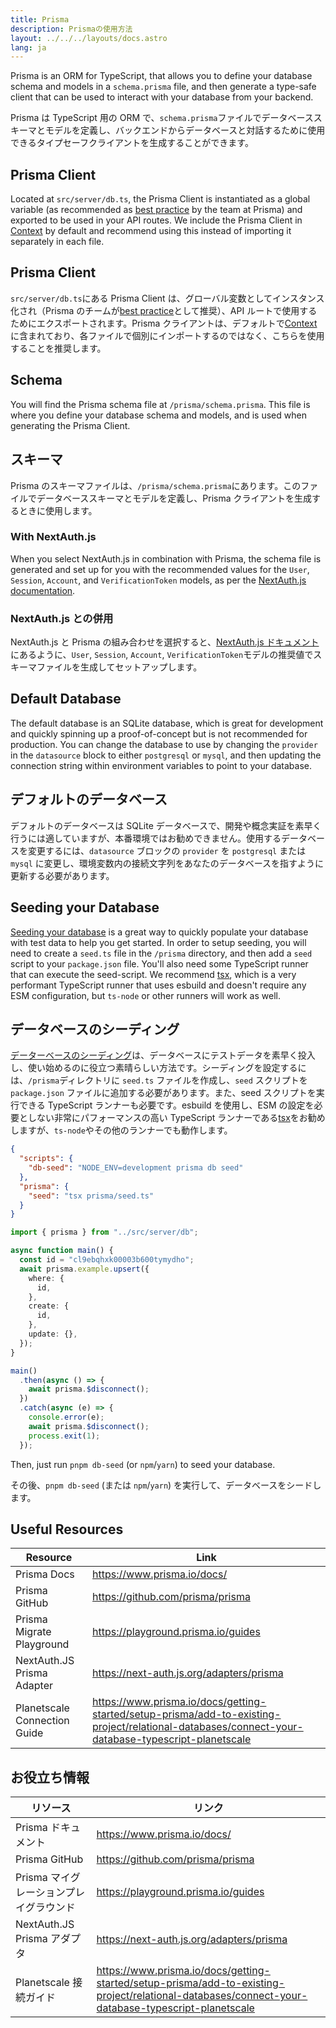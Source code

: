 ```yaml
---
title: Prisma
description: Prismaの使用方法
layout: ../../../layouts/docs.astro
lang: ja
---
```


Prisma is an ORM for TypeScript, that allows you to define your database schema and models in a `schema.prisma` file, and then generate a type-safe client that can be used to interact with your database from your backend.

Prisma は TypeScript 用の ORM で、`schema.prisma`ファイルでデータベーススキーマとモデルを定義し、バックエンドからデータベースと対話するために使用できるタイプセーフクライアントを生成することができます。

## Prisma Client

Located at `src/server/db.ts`, the Prisma Client is instantiated as a global variable (as recommended as [best practice](https://www.prisma.io/docs/guides/database/troubleshooting-orm/help-articles/nextjs-prisma-client-dev-practices#problem) by the team at Prisma) and exported to be used in your API routes. We include the Prisma Client in [Context](/en/usage/trpc#-serverapitrpcts) by default and recommend using this instead of importing it separately in each file.

## Prisma Client

`src/server/db.ts`にある Prisma Client は、グローバル変数としてインスタンス化され（Prisma のチームが[best practice](https://www.prisma.io/docs/guides/database/troubleshooting-orm/help-articles/nextjs-prisma-client-dev-practices#problem)として推奨）、API ルートで使用するためにエクスポートされます。Prisma クライアントは、デフォルトで[Context](/ja/usage/trpc#-serverapitrpcts)に含まれており、各ファイルで個別にインポートするのではなく、こちらを使用することを推奨します。

## Schema

You will find the Prisma schema file at `/prisma/schema.prisma`. This file is where you define your database schema and models, and is used when generating the Prisma Client.

## スキーマ

Prisma のスキーマファイルは、`/prisma/schema.prisma`にあります。このファイルでデータベーススキーマとモデルを定義し、Prisma クライアントを生成するときに使用します。

### With NextAuth.js

When you select NextAuth.js in combination with Prisma, the schema file is generated and set up for you with the recommended values for the `User`, `Session`, `Account`, and `VerificationToken` models, as per the [NextAuth.js documentation](https://next-auth.js.org/adapters/prisma).

### NextAuth.js との併用

NextAuth.js と Prisma の組み合わせを選択すると、[NextAuth.js ドキュメント](https://next-auth.js.org/adapters/prisma)にあるように、`User`, `Session`, `Account`, `VerificationToken`モデルの推奨値でスキーマファイルを生成してセットアップします。

## Default Database

The default database is an SQLite database, which is great for development and quickly spinning up a proof-of-concept but is not recommended for production. You can change the database to use by changing the `provider` in the `datasource` block to either `postgresql` or `mysql`, and then updating the connection string within environment variables to point to your database.

## デフォルトのデータベース

デフォルトのデータベースは SQLite データベースで、開発や概念実証を素早く行うには適していますが、本番環境ではお勧めできません。使用するデータベースを変更するには、`datasource` ブロックの `provider` を `postgresql` または `mysql` に変更し、環境変数内の接続文字列をあなたのデータベースを指すように更新する必要があります。

## Seeding your Database

[Seeding your database](https://www.prisma.io/docs/guides/database/seed-database) is a great way to quickly populate your database with test data to help you get started. In order to setup seeding, you will need to create a `seed.ts` file in the `/prisma` directory, and then add a `seed` script to your `package.json` file. You'll also need some TypeScript runner that can execute the seed-script. We recommend [tsx](https://github.com/esbuild-kit/tsx), which is a very performant TypeScript runner that uses esbuild and doesn't require any ESM configuration, but `ts-node` or other runners will work as well.

## データベースのシーディング

[データーベースのシーディング](https://www.prisma.io/docs/guides/database/seed-database)は、データベースにテストデータを素早く投入し、使い始めるのに役立つ素晴らしい方法です。シーディングを設定するには、`/prisma`ディレクトリに `seed.ts` ファイルを作成し、`seed` スクリプトを `package.json` ファイルに追加する必要があります。また、seed スクリプトを実行できる TypeScript ランナーも必要です。esbuild を使用し、ESM の設定を必要としない非常にパフォーマンスの高い TypeScript ランナーである[tsx](https://github.com/esbuild-kit/tsx)をお勧めしますが、`ts-node`やその他のランナーでも動作します。

```jsonc:package.json
{
  "scripts": {
    "db-seed": "NODE_ENV=development prisma db seed"
  },
  "prisma": {
    "seed": "tsx prisma/seed.ts"
  }
}
```

```ts:prisma/seed.ts
import { prisma } from "../src/server/db";

async function main() {
  const id = "cl9ebqhxk00003b600tymydho";
  await prisma.example.upsert({
    where: {
      id,
    },
    create: {
      id,
    },
    update: {},
  });
}

main()
  .then(async () => {
    await prisma.$disconnect();
  })
  .catch(async (e) => {
    console.error(e);
    await prisma.$disconnect();
    process.exit(1);
  });
```

Then, just run `pnpm db-seed` (or `npm`/`yarn`) to seed your database.

その後、`pnpm db-seed` (または `npm`/`yarn`) を実行して、データベースをシードします。

## Useful Resources

| Resource                     | Link                                                                                                                                              |
| ---------------------------- | ------------------------------------------------------------------------------------------------------------------------------------------------- |
| Prisma Docs                  | https://www.prisma.io/docs/                                                                                                                       |
| Prisma GitHub                | https://github.com/prisma/prisma                                                                                                                  |
| Prisma Migrate Playground    | https://playground.prisma.io/guides                                                                                                               |
| NextAuth.JS Prisma Adapter   | https://next-auth.js.org/adapters/prisma                                                                                                          |
| Planetscale Connection Guide | https://www.prisma.io/docs/getting-started/setup-prisma/add-to-existing-project/relational-databases/connect-your-database-typescript-planetscale |

## お役立ち情報

| リソース                                | リンク                                                                                                                                            |
| --------------------------------------- | ------------------------------------------------------------------------------------------------------------------------------------------------- |
| Prisma ドキュメント                     | https://www.prisma.io/docs/                                                                                                                       |
| Prisma GitHub                           | https://github.com/prisma/prisma                                                                                                                  |
| Prisma マイグレーションプレイグラウンド | https://playground.prisma.io/guides                                                                                                               |
| NextAuth.JS Prisma アダプタ             | https://next-auth.js.org/adapters/prisma                                                                                                          |
| Planetscale 接続ガイド                  | https://www.prisma.io/docs/getting-started/setup-prisma/add-to-existing-project/relational-databases/connect-your-database-typescript-planetscale |
